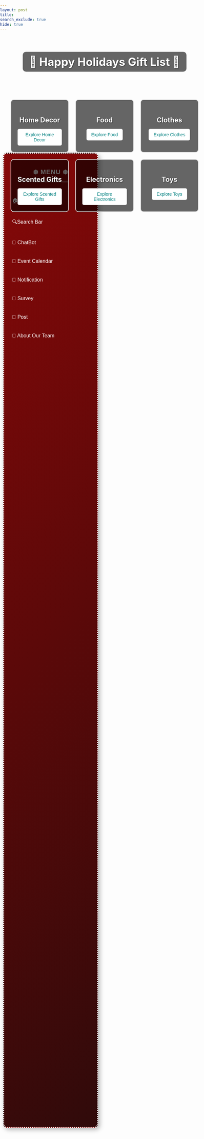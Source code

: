 ```yaml
---
layout: post
title:  
search_exclude: true
hide: true
---
```


<html lang="en">
<head>
  <meta charset="UTF-8">
  <meta name="viewport" content="width=device-width, initial-scale=1.0">
  <title>Popup Login Alert</title>
  <style>
    /* Popup styles */
    .popup-overlay {
      position: fixed;
      top: 0;
      left: 0;
      width: 100%;
      height: 100%;
      background: rgba(0, 0, 0, 0.5);
      display: flex;
      align-items: center;
      justify-content: center;
      z-index: 999;
      display: none; /* Initially hidden */
    }
    .popup-container {
      background: white;
      padding: 20px;
      width: 320px;
      text-align: center;
      border-radius: 10px;
      box-shadow: 0 0 10px rgba(0, 0, 0, 0.3);
      position: relative;
    }
    .close-btn {
      position: absolute;
      top: 10px;
      right: 15px;
      font-size: 20px;
      font-weight: bold;
      color: black;
      cursor: pointer;
    }
    .close-btn:hover {
      color: red;
    }
    .popup-container h2 {
      margin-bottom: 10px;
      font-size: 18px;
      color: black;
    }
    .popup-button {
      background: #008080;
      color: white;
      border: none;
      padding: 10px 15px;
      font-size: 14px;
      cursor: pointer;
      border-radius: 5px;
      text-decoration: none;
      display: inline-block;
      margin-top: 10px;
    }
    .popup-button:hover {
      background: #005f5f;
    }
    /* Sidebar styles */
    .sidebar {
      width: 260px;
      height: 75vh;
      background: linear-gradient(135deg, rgb(134, 8, 8), rgb(48, 10, 10));
      padding: 15px;
      position: fixed;
      left: 10px;
      top: 12vh;
      color: white;
      font-family: 'Poppins', sans-serif;
      border-radius: 12px;
      box-shadow: 5px 5px 15px rgba(0, 0, 0, 0.3);
      display: flex;
      flex-direction: column;
      align-items: center;
      border: 3px dotted white;
    }
    .sidebar h3 {
      font-size: 20px;
      margin-bottom: 15px;
      font-weight: 600;
      letter-spacing: 1px;
      text-align: center;
    }
    .sidebar h3::after {
      content: "";
      display: block;
      width: 100%;
      height: 2px;
      background: rgba(255, 255, 255, 0.5);
      margin: 10px auto;
      border-radius: 2px;
    }
    .sidebar a {
      display: flex;
      align-items: center;
      justify-content: flex-start;
      color: white !important;
      text-decoration: none;
      padding: 12px 18px;
      margin: 8px 0;
      border-radius: 8px;
      font-size: 16px;
      font-weight: 500;
      transition: all 0.3s ease-in-out;
      width: 100%;
    }
    .sidebar a:hover {
      background: rgba(255, 255, 255, 0.2);
      box-shadow: 0 0 10px rgba(255, 255, 255, 0.4);
      transform: scale(1.05);
    }
    .sidebar a::before {
      content: "";
      margin-right: 10px;
      transition: transform 0.3s ease;
    }
    .sidebar a:hover::before {
      transform: translateX(5px);
    }
    /* Holiday page styles */
    html, body {
      margin: 0;
      padding: 0;
      width: 100%;
    }
    .holiday-page {
      background-image: url('{{ site.baseurl }}/images/greenbackground.png');
      background-size: cover;
      background-position: center;
      background-attachment: fixed;
      min-height: 80vh;
      width: 68vw;
      margin: 0 auto;
      display: flex;
      flex-direction: column;
      align-items: center;
      color: #ffffff;
      text-shadow: 1px 1px 3px rgba(0, 0, 0, 0.7);
      position: relative;
    }
    .holiday-header h1 {
      font-size: 2.5em;
      margin-bottom: 30px;
      text-align: center;
      background: rgba(0, 0, 0, 0.6);
      padding: 10px 20px;
      border-radius: 10px;
    }
    .categories-grid {
      display: grid;
      grid-template-columns: repeat(3, 1fr);
      gap: 20px;
      width: 90%;
      max-width: 1200px;
    }
    .category-box {
      background: rgba(0, 0, 0, 0.6);
      border: 2px solid rgba(255, 255, 255, 0.8);
      border-radius: 10px;
      text-align: center;
      padding: 20px;
      transition: transform 0.2s ease, box-shadow 0.2s ease;
      z-index: 2;
    }
    .category-box h2 {
      margin-bottom: 15px;
      font-size: 1.5em;
    }
    .category-box button {
      background: #ffffff;
      color: #008080;
      border: none;
      padding: 10px 15px;
      font-size: 1em;
      border-radius: 5px;
      cursor: pointer;
      transition: background-color 0.2s ease, color 0.2s ease;
    }
    .category-box button:hover {
      background: #008080;
      color: #ffffff;
    }
    .category-box:hover {
      transform: translateY(-10px);
      box-shadow: 0 10px 20px rgba(0, 0, 0, 0.5);
    }
    @media (max-width: 768px) {
      .categories-grid {
        grid-template-columns: repeat(2, 1fr);
      }
      .holiday-header h1 {
        font-size: 2em;
      }
    }
    @media (max-width: 480px) {
      .categories-grid {
        grid-template-columns: 1fr;
      }
      .category-box h2 {
        font-size: 1.2em;
      }
    }
    /* Snowflake styling */
    .snowflake {
      position: absolute;
      color: white;
      font-size: 1em;
      user-select: none;
      pointer-events: none;
      z-index: 1;
      animation: fall linear infinite;
    }
    @keyframes fall {
      0% { transform: translateY(-10px); }
      100% { transform: translateY(100vh); }
    }
    .snowflake:nth-child(odd) {
      animation-duration: 10s;
    }
    .snowflake:nth-child(even) {
      animation-duration: 15s;
    }
    .snowflake:nth-child(1) {
      font-size: 1.5em;
      animation-duration: 10s;
    }
    .snowflake:nth-child(2) {
      font-size: 1.3em;
      animation-duration: 12s;
    }
    .snowflake:nth-child(3) {
      font-size: 1.7em;
      animation-duration: 14s;
    }
  </style>
</head>
<body>
  <!-- Popup Alert -->
  <div class="popup-overlay" id="popup">
    <div class="popup-container">
      <span class="close-btn">✖</span>
      <h2>Please Login/Sign-up to access all website features</h2>
      <a href="login.html" class="popup-button">Go to Login Page</a>
    </div>
  </div>

  <!-- Sidebar -->
  <div class="sidebar">
    <h3>❄️ MENU ❄️</h3>
    <a href="{{site.baseurl}}">🏠 Home Page</a>
    <a href="{{ site.baseurl }}/holiday/searchbar/"> 🔍Search Bar</a>
    <a href="{{ site.baseurl }}/holiday/chatbot/">🤖 ChatBot</a>
    <a href="{{ site.baseurl }}/holiday/event_calendar/">📅 Event Calendar</a>
    <a href="{{ site.baseurl }}/holiday/notif/">🔔 Notification</a>
    <a href="{{ site.baseurl }}/holiday/survey/">📰 Survey</a>
    <a href="{{ site.baseurl }}/post/">📧 Post</a>
    <a href="{{ site.baseurl }}/holiday/about/">📖 About Our Team</a>
  </div>

  <!-- Holiday Page Content -->
  <div class="holiday-page">
    <header class="holiday-header">
      <h1>🎁 Happy Holidays Gift List 🎄</h1>
    </header>
    <div class="categories-grid">
      <div class="category-box" id="home-decor">
        <h2>Home Decor</h2>
        <button onclick="location.href='{{ site.baseurl }}/holiday/home-decor/'">Explore Home Decor</button>
      </div>
      <div class="category-box" id="food">
        <h2>Food</h2>
        <button onclick="location.href='{{ site.baseurl }}/holiday/food/'">Explore Food</button>
      </div>
      <div class="category-box" id="clothes">
        <h2>Clothes</h2>
        <button onclick="location.href='{{ site.baseurl }}/holiday/clothes/'">Explore Clothes</button>
      </div>
      <div class="category-box" id="scented">
        <h2>Scented Gifts</h2>
        <button onclick="location.href='{{ site.baseurl }}/holiday/scented/'">Explore Scented Gifts</button>
      </div>
      <div class="category-box" id="electronics">
        <h2>Electronics</h2>
        <button onclick="location.href='{{ site.baseurl }}/holiday/electronics/'">Explore Electronics</button>
      </div>
      <div class="category-box" id="toys">
        <h2>Toys</h2>
        <button onclick="location.href='{{ site.baseurl }}/holiday/toys/'">Explore Toys</button>
      </div>
    </div>
  </div>

  <script>
    document.addEventListener("DOMContentLoaded", function() {
      // Popup Login Alert Logic
      const isAuthenticated = localStorage.getItem('authenticated') === 'true';
      if (!isAuthenticated) {
        document.getElementById("popup").style.display = "flex";
      }
      function closePopup() {
        document.getElementById("popup").style.display = "none";
      }
      document.querySelector(".close-btn").addEventListener("click", closePopup);
      document.getElementById("popup").addEventListener("click", function(event) {
        if (event.target === this) {
          closePopup();
        }
      });
      // Snowflakes Creation
      for (let i = 0; i < 100; i++) {
        let snowflake = document.createElement("div");
        snowflake.classList.add("snowflake");
        snowflake.style.left = `${Math.random() * 100}%`;
        snowflake.style.animationDuration = `${Math.random() * 10 + 5}s`;
        snowflake.style.animationDelay = `${Math.random() * 5}s`;
        snowflake.innerHTML = "❆";
        document.querySelector(".holiday-page").appendChild(snowflake);
      }
    });
  </script>
</body>
</html>
